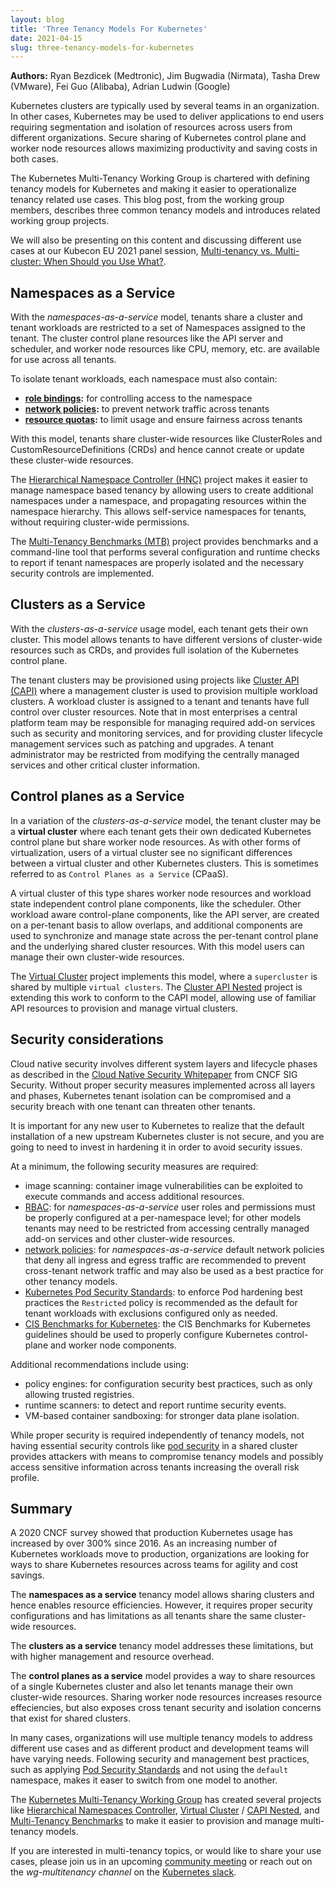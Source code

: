 ```yaml
---
layout: blog
title: 'Three Tenancy Models For Kubernetes'
date: 2021-04-15
slug: three-tenancy-models-for-kubernetes
---
```


**Authors:** Ryan Bezdicek (Medtronic), Jim Bugwadia (Nirmata), Tasha Drew (VMware),  Fei Guo (Alibaba), Adrian Ludwin (Google)

Kubernetes clusters are typically used by several teams in an organization. In other cases, Kubernetes may be used to deliver applications to end users requiring segmentation and isolation of resources across users from different organizations. Secure sharing of Kubernetes control plane and worker node resources allows maximizing productivity and saving costs in both cases.

The Kubernetes Multi-Tenancy Working Group is chartered with defining tenancy models for Kubernetes and making it easier to operationalize tenancy related use cases. This blog post, from the working group members, describes three common tenancy models and introduces related working group projects.

We will also be presenting on this content and discussing different use cases at our Kubecon EU 2021 panel session, [Multi-tenancy vs. Multi-cluster: When Should you Use What?](https://sched.co/iE66).

## Namespaces as a Service

With the *namespaces-as-a-service* model, tenants share a cluster and tenant workloads are restricted to a set of Namespaces assigned to the tenant. The cluster control plane resources like the API server and scheduler, and worker node resources like CPU, memory, etc. are available for use across all tenants. 

To isolate tenant workloads, each namespace must also contain:
* **[role bindings](/docs/reference/access-authn-authz/rbac/#rolebinding-and-clusterrolebinding):** for controlling access to the namespace
* **[network policies](/docs/concepts/services-networking/network-policies/):** to prevent network traffic across tenants
* **[resource quotas](/docs/concepts/policy/resource-quotas/):** to limit usage and ensure fairness across tenants

With this model, tenants share cluster-wide resources like ClusterRoles and CustomResourceDefinitions (CRDs) and hence cannot create or update these cluster-wide resources.

The [Hierarchical Namespace Controller (HNC)](/blog/2020/08/14/introducing-hierarchical-namespaces/) project makes it easier to manage namespace based tenancy by allowing users to create additional namespaces under a namespace, and propagating resources within the namespace hierarchy. This allows self-service namespaces for tenants, without requiring cluster-wide permissions.

The [Multi-Tenancy Benchmarks (MTB)](https://github.com/kubernetes-sigs/multi-tenancy/tree/master/benchmarks) project provides benchmarks and a command-line tool that performs several configuration and runtime checks to report if tenant namespaces are properly isolated and the necessary security controls are implemented.

## Clusters as a Service

With the *clusters-as-a-service* usage model, each tenant gets their own cluster.  This model allows tenants to have different versions of cluster-wide resources such as CRDs, and provides full isolation of the Kubernetes control plane.

The tenant clusters may be provisioned using projects like [Cluster API (CAPI)](https://cluster-api.sigs.k8s.io/) where a management cluster is used to provision multiple workload clusters. A workload cluster is assigned to a tenant and tenants have full control over cluster resources. Note that in most enterprises a central platform team may be responsible for managing required add-on services such as security and monitoring services, and for providing cluster lifecycle management services such as patching and upgrades. A tenant administrator may be restricted from modifying the centrally managed services and other critical cluster information. 

## Control planes as a Service

In a variation of the *clusters-as-a-service* model, the tenant cluster may be a **virtual cluster** where each tenant gets their own dedicated Kubernetes control plane but share worker node resources. As with other forms of virtualization, users of a virtual cluster see no significant differences between a virtual cluster and other Kubernetes clusters. This is sometimes referred to as `Control Planes as a Service` (CPaaS).

A virtual cluster of this type shares worker node resources and workload state independent control plane components, like the scheduler. Other workload aware control-plane components, like the API server, are created on a per-tenant basis to allow overlaps, and additional components are used to synchronize and manage state across the per-tenant control plane and the underlying shared cluster resources. With this model users can manage their own cluster-wide resources. 

The [Virtual Cluster](https://github.com/kubernetes-sigs/multi-tenancy/tree/master/incubator/virtualcluster) project implements this model, where a `supercluster` is shared by multiple `virtual clusters`. The [Cluster API Nested](https://github.com/kubernetes-sigs/cluster-api-provider-nested) project is extending this work to conform to the CAPI model, allowing use of familiar API resources to provision and manage virtual clusters.

## Security considerations

Cloud native security involves different system layers and lifecycle phases as described in the [Cloud Native Security Whitepaper](https://www.cncf.io/blog/2020/11/18/announcing-the-cloud-native-security-white-paper/) from CNCF SIG Security.  Without proper security measures implemented across all layers and phases, Kubernetes tenant isolation can be compromised and a security breach with one tenant can threaten other tenants.

It is important for any new user to Kubernetes to realize that the default installation of a new upstream Kubernetes cluster is not secure, and you are going to need to invest in hardening it in order to avoid security issues.

At a minimum, the following security measures are required:
* image scanning: container image vulnerabilities can be exploited to execute commands and access additional resources. 
* [RBAC](/docs/reference/access-authn-authz/rbac/): for *namespaces-as-a-service* user roles and permissions must be properly configured at a per-namespace level; for other models tenants may need to be restricted from accessing centrally managed add-on services and other cluster-wide resources.
* [network policies](/docs/concepts/services-networking/network-policies/): for *namespaces-as-a-service* default network policies that deny all ingress and egress traffic are recommended to prevent cross-tenant network traffic and may also be used as a best practice for other tenancy models.
* [Kubernetes Pod Security Standards](/docs/concepts/security/pod-security-standards/): to enforce Pod hardening best practices the `Restricted` policy is recommended as the default for tenant workloads with exclusions configured only as needed.
* [CIS Benchmarks for Kubernetes](https://www.cisecurity.org/benchmark/kubernetes/): the CIS Benchmarks for Kubernetes guidelines should be used to properly configure Kubernetes control-plane and worker node components.

Additional recommendations include using:
* policy engines: for configuration security best practices, such as only allowing trusted registries.  
* runtime scanners: to detect and report runtime security events.
* VM-based container sandboxing: for stronger data plane isolation.

While proper security is required independently of tenancy models, not having essential security controls like [pod security](/docs/concepts/security/pod-security-standards/) in a shared cluster provides attackers with means to compromise tenancy models and possibly access sensitive information across tenants increasing the overall risk profile.

## Summary

A 2020 CNCF survey showed that production Kubernetes usage has increased by over 300% since 2016. As an increasing number of Kubernetes workloads move to production, organizations are looking for ways to share Kubernetes resources across teams for agility and cost savings. 

The **namespaces as a service** tenancy model allows sharing clusters and hence enables resource efficiencies. However, it requires proper security configurations and has limitations as all tenants share the same cluster-wide resources. 

The **clusters as a service** tenancy model addresses these limitations, but with higher management and resource overhead. 

The **control planes as a service** model provides a way to share resources of a single Kubernetes cluster and also let tenants manage their own cluster-wide resources. Sharing worker node resources increases resource effeciencies, but also exposes cross tenant security and isolation concerns that exist for shared clusters.

 In many cases, organizations will use multiple tenancy models to address different use cases and as different product and development teams will have varying needs. Following security and management best practices, such as applying [Pod Security Standards](/docs/concepts/security/pod-security-standards/) and not using the `default` namespace, makes it easer to switch from one model to another.

The [Kubernetes Multi-Tenancy Working Group](https://github.com/kubernetes-sigs/multi-tenancy) has created several projects like [Hierarchical Namespaces Controller](https://github.com/kubernetes-sigs/multi-tenancy/tree/master/incubator/hnc), [Virtual Cluster](https://github.com/kubernetes-sigs/multi-tenancy/tree/master/incubator/virtualcluster) / [CAPI Nested](https://github.com/kubernetes-sigs/cluster-api-provider-nested), and [Multi-Tenancy Benchmarks](https://github.com/kubernetes-sigs/multi-tenancy/tree/master/benchmarks) to make it easier to provision and manage multi-tenancy models.

If you are interested in multi-tenancy topics, or would like to share your use cases, please join us in an upcoming [community meeting](https://github.com/kubernetes/community/blob/master/wg-multitenancy/README.md) or reach out on the *wg-multitenancy channel* on the [Kubernetes slack](https://slack.k8s.io/).


